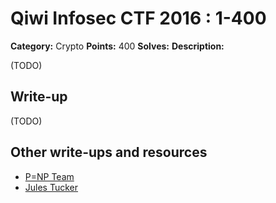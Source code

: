 # Qiwi Infosec CTF 2016 : 1-400

**Category:** Crypto
**Points:** 400
**Solves:**
**Description:**

(TODO)

## Write-up

(TODO)

## Other write-ups and resources

* [P=NP Team](https://pequalsnp-team.github.io/writeups/crypto400_1)
* [Jules Tucker](https://github.com/JulesDT/ctfWriteUps/tree/master/Qiwi-Infosec%20%20CTF%202016/Crypto%20400_1)
